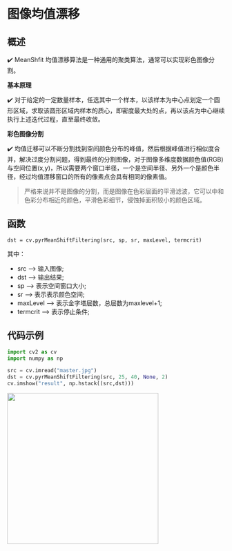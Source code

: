 # 图像均值漂移

## 概述

✔️ MeanShfit 均值漂移算法是一种通用的聚类算法，通常可以实现彩色图像分割。

**基本原理**

✔️ 对于给定的一定数量样本，任选其中一个样本，以该样本为中心点划定一个圆形区域，求取该圆形区域内样本的质心，即密度最大处的点，再以该点为中心继续执行上述迭代过程，直至最终收敛。

**彩色图像分割**

✔️ 均值迁移可以不断分割找到空间颜色分布的峰值，然后根据峰值进行相似度合并，解决过度分割问题，得到最终的分割图像，对于图像多维度数据颜色值(RGB)与空间位置(x,y)，所以需要两个窗口半径，一个是空间半径、另外一个是颜色半径，经过均值漂移窗口的所有的像素点会具有相同的像素值。

> 严格来说并不是图像的分割，而是图像在色彩层面的平滑滤波，它可以中和色彩分布相近的颜色，平滑色彩细节，侵蚀掉面积较小的颜色区域。

## 函数

```
dst = cv.pyrMeanShiftFiltering(src, sp, sr, maxLevel, termcrit)
```
其中：
- src --> 输入图像;
- dst --> 输出结果;
- sp --> 表示空间窗口大小;
- sr --> 表示表示颜色空间;
- maxLevel --> 表示金字塔层数，总层数为maxlevel+1;
- termcrit --> 表示停止条件;

## 代码示例

```python
import cv2 as cv
import numpy as np

src = cv.imread("master.jpg")
dst = cv.pyrMeanShiftFiltering(src, 25, 40, None, 2)
cv.imshow("result", np.hstack((src,dst)))
```
<img src=https://i.loli.net/2019/09/20/s9MjNbZPvnDhHeg.jpg width=350>
